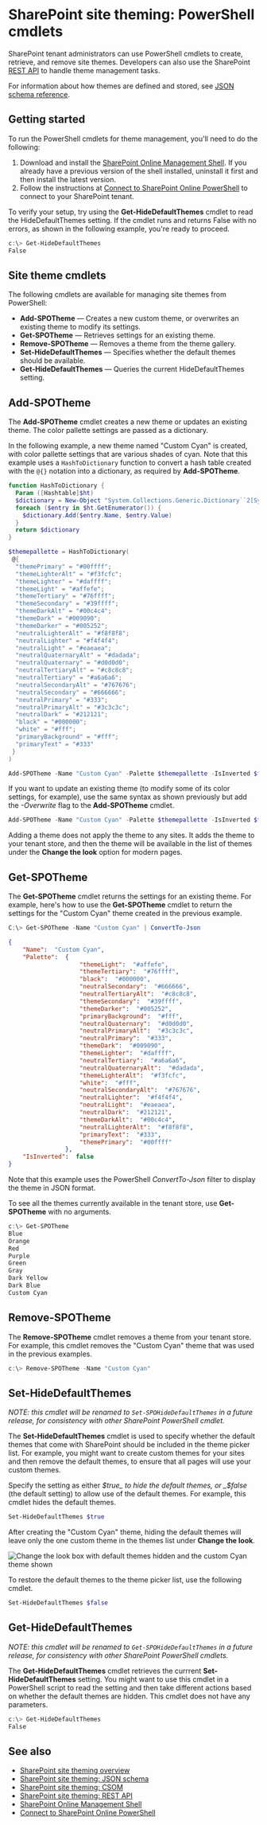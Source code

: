 # SharePoint site theming: PowerShell cmdlets

SharePoint tenant administrators can use PowerShell cmdlets to create, retrieve, and remove site themes. Developers can also use the SharePoint [REST API](sharepoint-site-theming-rest-api.md) to handle theme management tasks.

For information about how themes are defined and stored, see [JSON schema reference](sharepoint-site-theming-json-schema.md).

## Getting started

To run the PowerShell cmdlets for theme management, you'll need to do the following:

1. Download and install the [SharePoint Online Management Shell](https://www.microsoft.com/en-us/download/details.aspx?id=35588). If you already have a previous version of the shell installed, uninstall it first and then install the latest version.
2. Follow the instructions at [Connect to SharePoint Online PowerShell](https://technet.microsoft.com/en-us/library/fp161372.aspx) to connect to your SharePoint tenant.

To verify your setup, try using the **Get-HideDefaultThemes** cmdlet to read the HideDefaultThemes setting. If the cmdlet runs and returns False with no errors, as shown in the following example, you're ready to proceed.

```powershell
c:\> Get-HideDefaultThemes
False
```
## Site theme cmdlets

The following cmdlets are available for managing site themes from PowerShell:

* **Add-SPOTheme** &mdash; Creates a new custom theme, or overwrites an existing theme to modify its settings.
* **Get-SPOTheme** &mdash; Retrieves settings for an existing theme.
* **Remove-SPOTheme** &mdash; Removes a theme from the theme gallery.
* **Set-HideDefaultThemes** &mdash; Specifies whether the default themes should be available.
* **Get-HideDefaultThemes** &mdash; Queries the current HideDefaultThemes setting.

## Add-SPOTheme

The **Add-SPOTheme** cmdlet creates a new theme or updates an existing theme. The color pallette settings are passed as a dictionary.

In the following example, a new theme named "Custom Cyan" is created, with color pallette settings that are various shades of cyan. Note that this example uses a ```HashToDictionary``` function to convert a hash table created with the ```@{}``` notation into a dictionary, as required by **Add-SPOTheme**.

```powershell
function HashToDictionary {
  Param ([Hashtable]$ht)
  $dictionary = New-Object "System.Collections.Generic.Dictionary``2[System.String,System.String]"
  foreach ($entry in $ht.GetEnumerator()) {
    $dictionary.Add($entry.Name, $entry.Value)
  }
  return $dictionary
}

$themepallette = HashToDictionary(
 @{
  "themePrimary" = "#00ffff";
  "themeLighterAlt" = "#f3fcfc";
  "themeLighter" = "#daffff";
  "themeLight" = "#affefe";
  "themeTertiary" = "#76ffff";
  "themeSecondary" = "#39ffff";
  "themeDarkAlt" = "#00c4c4";
  "themeDark" = "#009090";
  "themeDarker" = "#005252";
  "neutralLighterAlt" = "#f8f8f8";
  "neutralLighter" = "#f4f4f4";
  "neutralLight" = "#eaeaea";
  "neutralQuaternaryAlt" = "#dadada";
  "neutralQuaternary" = "#d0d0d0";
  "neutralTertiaryAlt" = "#c8c8c8";
  "neutralTertiary" = "#a6a6a6";
  "neutralSecondaryAlt" = "#767676";
  "neutralSecondary" = "#666666";
  "neutralPrimary" = "#333";
  "neutralPrimaryAlt" = "#3c3c3c";
  "neutralDark" = "#212121";
  "black" = "#000000";
  "white" = "#fff";
  "primaryBackground" = "#fff";
  "primaryText" = "#333"
 }
)

Add-SPOTheme -Name "Custom Cyan" -Palette $themepallette -IsInverted $false
```
If you want to update an existing theme (to modify some of its color settings, for example), use the same syntax as shown previously but add the *-Overwrite* flag to the **Add-SPOTheme** cmdlet.

```powershell
Add-SPOTheme -Name "Custom Cyan" -Palette $themepallette -IsInverted $false -Overwrite
```
Adding a theme does not apply the theme to any sites. It adds the theme to your tenant store, and then the theme will be available in the list of themes under the **Change the look** option for modern pages.

## Get-SPOTheme

The **Get-SPOTheme** cmdlet returns the settings for an existing theme. For example, here's how to use the **Get-SPOTheme** cmdlet to return the settings for the "Custom Cyan" theme created in the previous example.

```powershell
C:\> Get-SPOTheme -Name "Custom Cyan" | ConvertTo-Json
```
```json
{
    "Name":  "Custom Cyan",
    "Palette":  {
                    "themeLight":  "#affefe",
                    "themeTertiary":  "#76ffff",
                    "black":  "#000000",
                    "neutralSecondary":  "#666666",
                    "neutralTertiaryAlt":  "#c8c8c8",
                    "themeSecondary":  "#39ffff",
                    "themeDarker":  "#005252",
                    "primaryBackground":  "#fff",
                    "neutralQuaternary":  "#d0d0d0",
                    "neutralPrimaryAlt":  "#3c3c3c",
                    "neutralPrimary":  "#333",
                    "themeDark":  "#009090",
                    "themeLighter":  "#daffff",
                    "neutralTertiary":  "#a6a6a6",
                    "neutralQuaternaryAlt":  "#dadada",
                    "themeLighterAlt":  "#f3fcfc",
                    "white":  "#fff",
                    "neutralSecondaryAlt":  "#767676",
                    "neutralLighter":  "#f4f4f4",
                    "neutralLight":  "#eaeaea",
                    "neutralDark":  "#212121",
                    "themeDarkAlt":  "#00c4c4",
                    "neutralLighterAlt":  "#f8f8f8",
                    "primaryText":  "#333",
                    "themePrimary":  "#00ffff"
                },
    "IsInverted":  false
}
```
Note that this example uses the PowerShell _ConvertTo-Json_ filter to display the theme in JSON format.

To see all the themes currently available in the tenant store, use **Get-SPOTheme** with no arguments.

```powershell
c:\> Get-SPOTheme
Blue
Orange
Red
Purple
Green
Gray
Dark Yellow
Dark Blue
Custom Cyan
```
## Remove-SPOTheme

The **Remove-SPOTheme** cmdlet removes a theme from your tenant store. For example, this cmdlet removes the "Custom Cyan" theme that was used in the previous examples.

```powershell
c:\> Remove-SPOTheme -Name "Custom Cyan"
```
## Set-HideDefaultThemes

_NOTE: this cmdlet will be renamed to ```Set-SPOHideDefaultThemes``` in a future release, for consistency with other SharePoint PowerShell cmdlet._

The **Set-HideDefaultThemes** cmdlet is used to specify whether the default themes that come with SharePoint should be included in the theme picker list. For example, you might want to create custom themes for your sites and then remove the default themes, to ensure that all pages will use your custom themes.

Specify the setting as either _$true_ to hide the default themes, or _$false_ (the default setting) to allow use of the default themes. For example, this cmdlet hides the default themes.

```powershell
Set-HideDefaultThemes $true
```
After creating the "Custom Cyan" theme, hiding the default themes will leave only the one custom theme in the themes list under **Change the look**.

![Change the look box with default themes hidden and the custom Cyan theme shown](../../images/theme-hidedefaults.png)

To restore the default themes to the theme picker list, use the following cmdlet.
```powershell
Set-HideDefaultThemes $false
```

## Get-HideDefaultThemes

_NOTE: this cmdlet will be renamed to ```Get-SPOHideDefaultThemes``` in a future release, for consistency with other SharePoint PowerShell cmdlets._

The **Get-HideDefaultThemes** cmdlet retrieves the currrent **Set-HideDefaultThemes** setting. You might want to use this cmdlet in a PowerShell script to read the setting and then take different actions based on whether the default themes are hidden. This cmdlet does not have any parameters.

```powershell
c:\> Get-HideDefaultThemes
False
```

## See also

* [SharePoint site theming overview](sharepoint-site-theming-overview.md)
* [SharePoint site theming: JSON schema](sharepoint-site-theming-json-schema.md)
* [SharePoint site theming: CSOM](sharepoint-site-theming-csom.md)
* [SharePoint site theming: REST API](sharepoint-site-theming-rest-api.md)
* [SharePoint Online Management Shell](https://www.microsoft.com/en-us/download/details.aspx?id=35588)
* [Connect to SharePoint Online PowerShell](https://technet.microsoft.com/en-us/library/fp161372.aspx)
